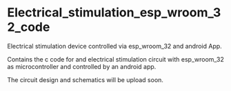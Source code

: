 # Electrical_stimulation_esp_wroom_32_code
Electrical stimulation device controlled via esp_wroom_32 and android App.

Contains the c code for and electrical stimulation circuit with esp_wroom_32 as microcontroller and controlled by an android app.

The circuit design and schematics will be upload soon. 
